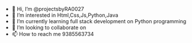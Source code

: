 - 👋 Hi, I’m @projectsbyRA0027
- 👀 I’m interested in Html,Css,Js,Python,Java
- 🌱 I’m currently learning full stack development on Python programming 
- 💞️ I’m looking to collaborate on 
- 📫 How to reach me 9385563734

<!---
projectsbyRA0027/projectsbyRA0027 is a ✨ special ✨ repository because its `README.md` (this file) appears on your GitHub profile.
You can click the Preview link to take a look at your changes.
--->
